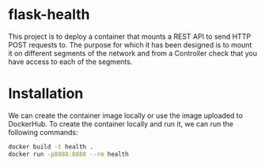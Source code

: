# flask-health


This project is to deploy a container that mounts a REST API to send HTTP POST requests to. The purpose for which it has been designed is to mount it on different segments of the network and from a Controller check that you have access to each of the segments.


# Installation


We can create the container image locally or use the image uploaded to DockerHub. To create the container locally and run it, we can run the following commands:
```bash
docker build -t health .
docker run -p8888:8888 --rm health
```
